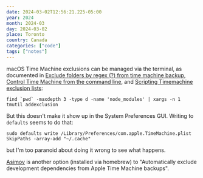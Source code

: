 ```yaml
---
date: 2024-03-02T12:56:21.225-05:00
year: 2024
month: 2024-03
day: 2024-03-02
place: Toronto
country: Canada
categories: ["code"]
tags: ["notes"]
---
```

macOS Time Machine exclusions can be managed via the terminal, as documented in [Exclude folders by regex (?) from time machine backup](https://superuser.com/questions/1161038/exclude-folders-by-regex-from-time-machine-backup), [Control Time Machine from the command line](https://www.macworld.com/article/220774/control-time-machine-from-the-command-line.html), and [Scripting Timemachine exclusion lists](https://apple.stackexchange.com/questions/122504/scripting-timemachine-exclusion-lists):

```
find `pwd` -maxdepth 3 -type d -name 'node_modules' | xargs -n 1 tmutil addexclusion
```

But this doesn't make it show up in the System Preferences GUI. Writing to `defaults` seems to do that:

```
sudo defaults write /Library/Preferences/com.apple.TimeMachine.plist SkipPaths -array-add "~/.cache"
```

but I'm too paranoid about doing it wrong to see what happens.

[Asimov](https://github.com/stevegrunwell/asimov) is another option (installed via homebrew) to "Automatically exclude development dependencies from Apple Time Machine backups".
